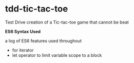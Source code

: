 # tdd-tic-tac-toe
Test Drive creation of a Tic-tac-toe game that cannot be beat

**ES6 Syntax Used**

a log of ES6 features used throughout

- for iterator
- let operator to limit variable scope to a block


